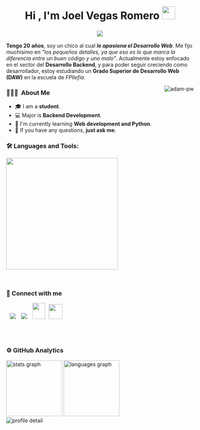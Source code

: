 <h1 align="center"  ">Hi , I'm Joel Vegas Romero <img src="https://media.giphy.com/media/hvRJCLFzcasrR4ia7z/giphy.gif" width="35"></h1>

<h3 align = "center"><img src="https://readme-typing-svg.herokuapp.com?color=00ffd1&size=21&center=true&vCenter=true&width=650&height=100&lines=A+Student+%F0%9F%91%A8%F0%9F%8F%BB%E2%80%8D%F0%9F%8E%93+and+a+Programming+Enthusiast+%F0%9F%91%A9%E2%80%8D%F0%9F%92%BB+from+Spain"></h3>

**Tengo 20 años**, soy un chico al cual ***le apasiona el Desarrollo Web***. Me fijo muchísimo en *"los pequeños detalles, ya que eso es lo que marca la diferencia entre un buen código y uno malo"*. Actualmente estoy enfocado en el sector del **Desarrollo Backend**, y para poder seguir creciendo como desarrollador, estoy estudiando un **Grado Superior de Desarrollo Web (DAW)** en la escuela de *FPllefia*.

<p><img align="right" src="https://github.com/Adam-pw/Adam-pw/blob/main/animation_500_kxa883sd.gif" alt="adam-pw" /></p>

### <h3> 👨🏻‍💻 &nbsp;About Me </h3>
- 🎓 I am a **student**.
- 💻 Major is **Backend Development**.
- 🌱 I'm currently learning **Web development and Python**. 
- 💬 If you have any questions, **just ask me**. 
<!--Languages and Tools Section-->       
<h3 align="left">🛠 Languages and Tools: </h3>
<p align="left">
<img width="300px"  src="https://skillicons.dev/icons?i=py,cpp,java,html,css,php,mysql,bash,vscode,visualstudio,eclipse,linux&perline=4" />
</p>
<br />
 
<h3> 🤝 Connect with me </h3>
<p align="left">
  <a   target="_blank" href="https://www.linkedin.com/in/joel-vegas-romero/">
			<img src="https://img.icons8.com/doodle/40/000000/linkedin--v2.png" style="margin-left: 10px;" ></a>
        <a style="margin-left: 10px;" target="_blank" href="https://github.com/JoelVegasRomero">
		<img src="https://img.icons8.com/doodle/40/000000/github--v1.png"></a>
           <a style="margin-left: 10px;" target="_blank" href="mailto:j.vegasromero.2004@gmail.com">
		<img src="https://img.icons8.com/doodle/2x/gmail-new.png" style=" width:35px; height:43px;"></a> 
		<a style="margin-left: 5px;" target="_blank" href="https://portafolio-joel-vegas-romero-jtca.vercel.app/">
					<img src="https://img.icons8.com/ultraviolet/2x/resume.png" style=" width:37px; height:40px;"></a>
</p>

<br><br>
<!-- grph -->
<h3> ⚙️ GitHub Analytics </h3>
<div align="left" >
  <div>
    <img
      height="150"
      alt="stats graph"
      src="http://github-profile-summary-cards.vercel.app/api/cards/stats?username=JoelVegasRomero&theme=vue"
    />
    <img
      height="150"
      alt="languages graph"
      src="http://github-profile-summary-cards.vercel.app/api/cards/most-commit-language?username=JoelVegasRomero&theme=vue"
    />
  </div>
  <img src="http://github-profile-summary-cards.vercel.app/api/cards/profile-details?username=JoelVegasRomero&theme=vue" alt="profile detail" />
</div>
